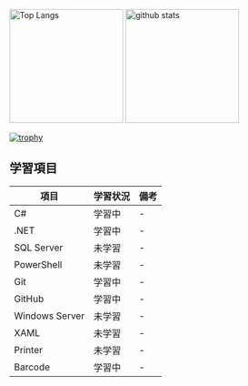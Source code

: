 <p align="left"> 
  <img alt="Top Langs" height="200px" src="https://github-readme-stats.vercel.app/api/top-langs/?username=YasuhiroNagahama&layout=compact&show_icons=true&theme=dark" />
  <img alt="github stats" height="200px" src="https://github-readme-stats.vercel.app/api?username=YasuhiroNagahama&theme=dark&show_icons=ture" />
</p>

[![trophy](https://github-profile-trophy.vercel.app/?username=YasuhiroNagahama&theme=dark&column=7
)](https://github.com/ryo-ma/github-profile-trophy)

## 学習項目
| 項目           | 学習状況 | 備考                      |
| -------------- | -------- | ------------------------ |
| C#             | 学習中   | -                        |
| .NET           | 学習中   | -                        |
| SQL Server     | 未学習   | -                        |
| PowerShell     | 未学習   | -                        |
| Git            | 学習中   | -                        |
| GitHub         | 学習中   | -                        |
| Windows Server | 未学習   | -                        |
| XAML           | 未学習   | -                        |
| Printer        | 未学習   | -                        |
| Barcode        | 学習中 | -                          |
